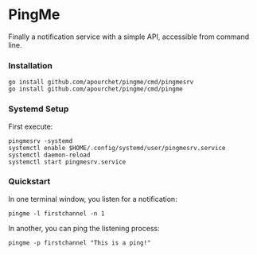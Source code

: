 # PingMe

Finally a notification service with a simple API, accessible from command line.

### Installation
    go install github.com/apourchet/pingme/cmd/pingmesrv
    go install github.com/apourchet/pingme/cmd/pingme

### Systemd Setup
First execute:

    pingmesrv -systemd
    systemctl enable $HOME/.config/systemd/user/pingmesrv.service
    systemctl daemon-reload
    systemctl start pingmesrv.service

### Quickstart
In one terminal window, you listen for a notification:

    pingme -l firstchannel -n 1

In another, you can ping the listening process:

    pingme -p firstchannel "This is a ping!"
    

